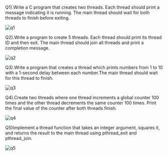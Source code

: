 Q1).Write a C program that creates two threads. Each thread should print 
a message indicating it is running. The main thread should wait for both 
threads to finish before exiting.

![q1](https://github.com/user-attachments/assets/d0d95add-7e3e-4199-a5bb-0c8c7acf5b88)


Q2).Write a program to create 5 threads. Each thread should print its thread
ID and then exit. The main thread should join all threads and print a 
completion message.

![q2](https://github.com/user-attachments/assets/5fdb0f36-a1a9-4676-acb5-73175fad795a)


Q3).Write a program that creates a thread which prints numbers from 1 to 10 
with a 1-second delay between each number.The main thread should wait for 
this thread to finish.

![q3](https://github.com/user-attachments/assets/d4159c29-21fc-40c0-bab3-aacd6e5f4b24)


Q4).Create two threads where one thread increments a global counter 100 times
and the other thread decrements the same counter 100 times. 
Print the final value of the counter after both threads finish.

![q4](https://github.com/user-attachments/assets/4f12e8fc-13bb-44a1-abdc-b9cb495951b7)


Q5)Implement a thread function that takes an integer argument, squares it,
and returns the result to the main thread using pthread_exit and pthread_join.

![q5](https://github.com/user-attachments/assets/c39c0e1f-ed2d-4fa5-96bb-9ab3ee9de4e9)
